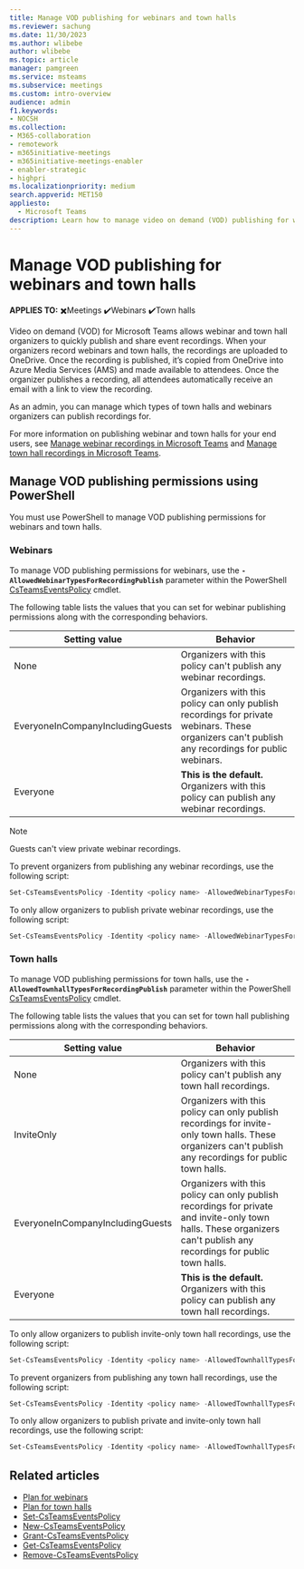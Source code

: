 ```yaml
---
title: Manage VOD publishing for webinars and town halls
ms.reviewer: sachung
ms.date: 11/30/2023
ms.author: wlibebe
author: wlibebe
ms.topic: article
manager: pamgreen
ms.service: msteams
ms.subservice: meetings
ms.custom: intro-overview
audience: admin
f1.keywords:
- NOCSH
ms.collection: 
- M365-collaboration
- remotework
- m365initiative-meetings
- m365initiative-meetings-enabler
- enabler-strategic
- highpri
ms.localizationpriority: medium
search.appverid: MET150
appliesto: 
  - Microsoft Teams
description: Learn how to manage video on demand (VOD) publishing for webinars and town halls in Microsoft Teams.
---
```


# Manage VOD publishing for webinars and town halls

**APPLIES TO:** ✖️Meetings ✔️Webinars ✔️Town halls

Video on demand (VOD) for Microsoft Teams allows webinar and town hall organizers to quickly publish and share event recordings. When your organizers record webinars and town halls, the recordings are uploaded to OneDrive. Once the recording is published, it’s copied from OneDrive into Azure Media Services (AMS) and made available to attendees. Once the organizer publishes a recording, all attendees automatically receive an email with a link to view the recording.

As an admin, you can manage which types of town halls and webinars organizers can publish recordings for.

For more information on publishing webinar and town halls for your end users, see [Manage webinar recordings in Microsoft Teams](https://prod.support.services.microsoft.com/office/manage-webinar-recordings-in-microsoft-teams-8cf1ba61-c9d8-4628-8b5d-0dcdb8503144) and [Manage town hall recordings in Microsoft Teams](https://prod.support.services.microsoft.com/office/manage-town-hall-recordings-in-microsoft-teams-88ac3af7-db67-4556-a202-b73a1d6c2e46).

## Manage VOD publishing permissions using PowerShell

You  must use PowerShell to manage VOD publishing permissions for webinars and town halls.

### Webinars

To manage VOD publishing permissions for webinars, use the **`-AllowedWebinarTypesForRecordingPublish`** parameter within the PowerShell [CsTeamsEventsPolicy](/powershell/module/teams/set-csteamseventspolicy) cmdlet.

The following table lists the values that you can set for webinar publishing permissions along with the corresponding behaviors.

|Setting value| Behavior|
|---------|---------------|
|None| Organizers with this policy can't publish any webinar recordings. |
|EveryoneInCompanyIncludingGuests| Organizers with this policy can only publish recordings for private webinars. These organizers can't publish any recordings for public webinars.|
|Everyone| **This is the default.** Organizers with this policy can publish any webinar recordings.|

> [!NOTE]
> Guests can't view private webinar recordings.

To prevent organizers from publishing any webinar recordings, use the following script:

```powershell
Set-CsTeamsEventsPolicy -Identity <policy name> -AllowedWebinarTypesForRecordingPublish None
```

To only allow organizers to publish private webinar recordings, use the following script:

```powershell
Set-CsTeamsEventsPolicy -Identity <policy name> -AllowedWebinarTypesForRecordingPublish EveryoneInCompanyIncludingGuests
```

### Town halls

To manage VOD publishing permissions for town halls, use the **`-AllowedTownhallTypesForRecordingPublish`** parameter within the PowerShell [CsTeamsEventsPolicy](/powershell/module/teams/set-csteamseventspolicy) cmdlet.

The following table lists the values that you can set for town hall publishing permissions along with the corresponding behaviors.

|Setting value| Behavior|
|---------|---------------|
|None| Organizers with this policy can't publish any town hall recordings. |
|InviteOnly| Organizers with this policy can only publish recordings for invite-only town halls. These organizers can't publish any recordings for public town halls.|
|EveryoneInCompanyIncludingGuests| Organizers with this policy can only publish recordings for private and invite-only town halls. These organizers can't publish any recordings for public town halls.|
|Everyone| **This is the default.** Organizers with this policy can publish any town hall recordings.|

To only allow organizers to publish invite-only town hall recordings, use the following script:

```powershell
Set-CsTeamsEventsPolicy -Identity <policy name> -AllowedTownhallTypesForRecordingPublish InviteOnly
```

To prevent organizers from publishing any town hall recordings, use the following script:

```powershell
Set-CsTeamsEventsPolicy -Identity <policy name> -AllowedTownhallTypesForRecordingPublish None
```

To only allow organizers to publish private and invite-only town hall recordings, use the following script:

```powershell
Set-CsTeamsEventsPolicy -Identity <policy name> -AllowedTownhallTypesForRecordingPublish EveryoneInCompanyIncludingGuests
```

## Related articles

- [Plan for webinars](plan-webinars.md)
- [Plan for town halls](plan-town-halls.md)
- [Set-CsTeamsEventsPolicy](/powershell/module/teams/set-csteamseventspolicy)
- [New-CsTeamsEventsPolicy](/powershell/module/teams/new-csteamseventspolicy)
- [Grant-CsTeamsEventsPolicy](/powershell/module/teams/grant-csteamseventspolicy)
- [Get-CsTeamsEventsPolicy](/powershell/module/teams/get-csteamseventspolicy)
- [Remove-CsTeamsEventsPolicy](/powershell/module/teams/remove-csteamseventspolicy)